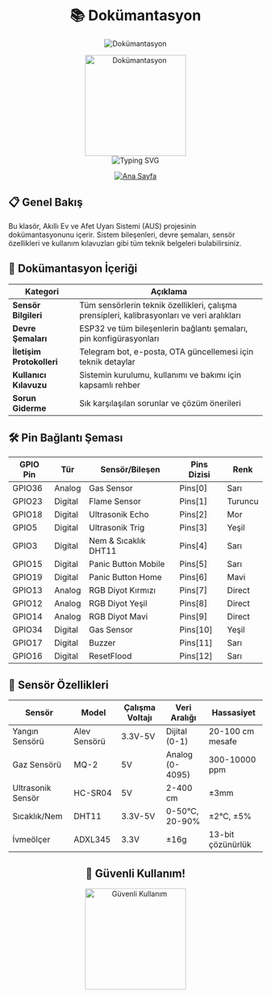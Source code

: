 # <div align="center">📚 Dokümantasyon</div>

<div align="center">
  <img src="https://capsule-render.vercel.app/api?type=waving&color=0891b2&height=150&section=header&text=AUS%20Dokümantasyon&fontSize=40&fontColor=ffffff&animation=fadeIn&fontAlignY=38" alt="Dokümantasyon" />
</div>

<p align="center">
  <img src="https://media.giphy.com/media/l3q2Pb3RTnNrGCfmM/giphy.gif" alt="Dokümantasyon" width="200" />
  <br>
  <img src="https://readme-typing-svg.demolab.com?font=Fira+Code&size=18&duration=2000&pause=500&color=0891B2&center=true&vCenter=true&width=450&lines=Teknik+Bilgiler;Sensör+Özellikleri;Devre+Şemaları;Kullanım+Kılavuzu;Kurulum+Talimatları" alt="Typing SVG" />
</p>

<div align="center">
  <a href="../README.md">
    <img src="https://img.shields.io/badge/Ana%20Sayfa-0891b2?style=for-the-badge" alt="Ana Sayfa" />
  </a>
</div>

## 📋 Genel Bakış
Bu klasör, Akıllı Ev ve Afet Uyarı Sistemi (AUS) projesinin dokümantasyonunu içerir. Sistem bileşenleri, devre şemaları, sensör özellikleri ve kullanım kılavuzları gibi tüm teknik belgeleri bulabilirsiniz.

## 📝 Dokümantasyon İçeriği

| Kategori | Açıklama |
|----------|----------|
| **Sensör Bilgileri** | Tüm sensörlerin teknik özellikleri, çalışma prensipleri, kalibrasyonları ve veri aralıkları |
| **Devre Şemaları** | ESP32 ve tüm bileşenlerin bağlantı şemaları, pin konfigürasyonları |
| **İletişim Protokolleri** | Telegram bot, e-posta, OTA güncellemesi için teknik detaylar |
| **Kullanıcı Kılavuzu** | Sistemin kurulumu, kullanımı ve bakımı için kapsamlı rehber |
| **Sorun Giderme** | Sık karşılaşılan sorunlar ve çözüm önerileri |

## 🛠️ Pin Bağlantı Şeması

| GPIO Pin | Tür | Sensör/Bileşen | Pins Dizisi | Renk |
|----------|-----|----------------|-------------|------|
| GPIO36 | Analog | Gas Sensor | Pins[0] | Sarı |
| GPIO23 | Digital | Flame Sensor | Pins[1] | Turuncu |
| GPIO18 | Digital | Ultrasonik Echo | Pins[2] | Mor |
| GPIO5 | Digital | Ultrasonik Trig | Pins[3] | Yeşil |
| GPIO3 | Digital | Nem & Sıcaklık DHT11 | Pins[4] | Sarı |
| GPIO15 | Digital | Panic Button Mobile | Pins[5] | Sarı |
| GPIO19 | Digital | Panic Button Home | Pins[6] | Mavi |
| GPIO13 | Analog | RGB Diyot Kırmızı | Pins[7] | Direct |
| GPIO12 | Analog | RGB Diyot Yeşil | Pins[8] | Direct |
| GPIO14 | Analog | RGB Diyot Mavi | Pins[9] | Direct |
| GPIO34 | Digital | Gas Sensor | Pins[10] | Yeşil |
| GPIO17 | Digital | Buzzer | Pins[11] | Sarı |
| GPIO16 | Digital | ResetFlood | Pins[12] | Sarı |

## 📡 Sensör Özellikleri

| Sensör | Model | Çalışma Voltajı | Veri Aralığı | Hassasiyet |
|--------|-------|-----------------|--------------|------------|
| Yangın Sensörü | Alev Sensörü | 3.3V-5V | Dijital (0-1) | 20-100 cm mesafe |
| Gaz Sensörü | MQ-2 | 5V | Analog (0-4095) | 300-10000 ppm |
| Ultrasonik Sensör | HC-SR04 | 5V | 2-400 cm | ±3mm |
| Sıcaklık/Nem | DHT11 | 3.3V-5V | 0-50°C, 20-90% | ±2°C, ±5% |
| İvmeölçer | ADXL345 | 3.3V | ±16g | 13-bit çözünürlük |

<div align="center">
  <h2>🚀 Güvenli Kullanım!</h2>
  <img src="https://media.giphy.com/media/3o6ZsXHLRnkgPtEYVi/giphy.gif" alt="Güvenli Kullanım" width="200" />
</div>
